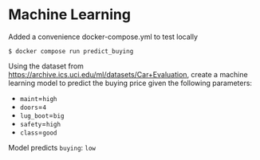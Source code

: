 # Machine Learning

Added a convenience docker-compose.yml to test locally
```
$ docker compose run predict_buying
```

Using the dataset from https://archive.ics.uci.edu/ml/datasets/Car+Evaluation,
create a machine learning model to predict the buying price given the following
parameters:
- `maint`=`high`
- `doors`=`4`
- `lug_boot`=`big`
- `safety`=`high`
- `class`=`good`

Model predicts `buying`: `low`
